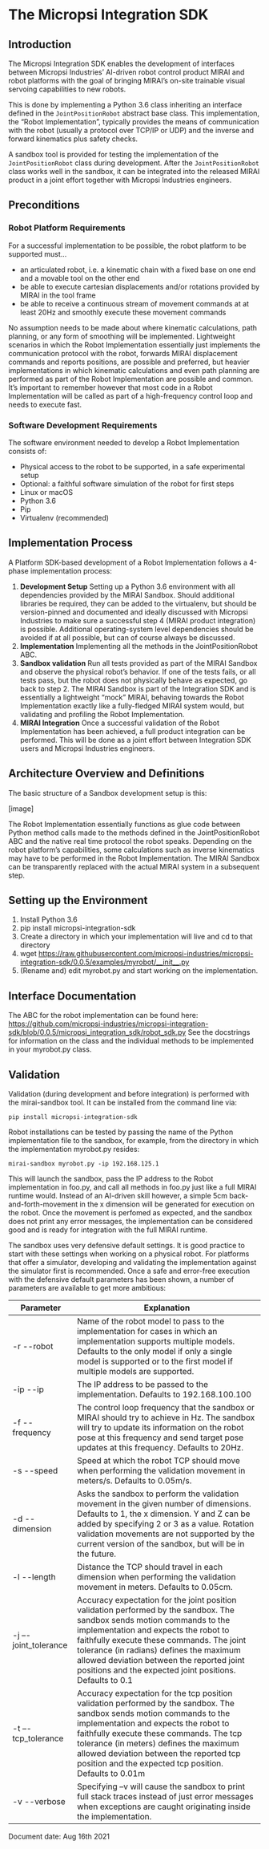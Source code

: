 # The Micropsi Integration SDK

## Introduction

The Micropsi Integration SDK enables the development of interfaces between Micropsi Industries’ AI-driven robot control product MIRAI and robot platforms with the goal of bringing MIRAI’s on-site trainable visual servoing capabilities to new robots.

This is done by implementing a Python 3.6 class inheriting an interface defined in the `JointPositionRobot` abstract base class. This implementation, the “Robot Implementation”, typically provides the means of communication with the robot (usually a protocol over TCP/IP or UDP) and the inverse and forward kinematics plus safety checks.

A sandbox tool is provided for testing the implementation of the `JointPositionRobot` class during development. After the `JointPositionRobot` class works well in the sandbox, it can be integrated into the released MIRAI product in a joint effort together with Micropsi Industries engineers.

## Preconditions

### Robot Platform Requirements

For a successful implementation to be possible, the robot platform to be supported must…

* an articulated robot, i.e. a kinematic chain with a fixed base on one end and a movable tool on the other end
* be able to execute cartesian displacements and/or rotations provided by MIRAI in the tool frame
* be able to receive a continuous stream of movement commands at at least 20Hz and smoothly execute these movement commands

No assumption needs to be made about where kinematic calculations, path planning, or any form of smoothing will be implemented. Lightweight scenarios in which the Robot Implementation essentially just implements the communication protocol with the robot, forwards MIRAI displacement commands and reports positions, are possible and preferred, but heavier implementations in which kinematic calculations and even path planning are performed as part of the Robot Implementation are possible and common. It’s important to remember however that most code in a Robot Implementation will be called as part of a high-frequency control loop and needs to execute fast.

### Software Development Requirements

The software environment needed to develop a Robot Implementation consists of:
* Physical access to the robot to be supported, in a safe experimental setup
* Optional: a faithful software simulation of the robot for first steps
* Linux or macOS
* Python 3.6
* Pip
* Virtualenv (recommended)

## Implementation Process

A Platform SDK-based development of a Robot Implementation follows a 4-phase implementation process:

1. **Development Setup**
Setting up a Python 3.6 environment with all dependencies provided by the MIRAI Sandbox. Should additional libraries be required, they can be added to the virtualenv, but should be version-pinned and documented and ideally discussed with Micropsi Industries to make sure a successful step 4 (MIRAI product integration) is possible. Additional operating-system level dependencies should be avoided if at all possible, but can of course always be discussed.
2. **Implementation**
Implementing all the methods in the JointPositionRobot ABC.
3. **Sandbox validation**
Run all tests provided as part of the MIRAI Sandbox and observe the physical robot’s behavior. If one of the tests fails, or all tests pass, but the robot does not physically behave as expected, go back to step 2. The MIRAI Sandbox is part of the Integration SDK and is essentially a lightweight “mock” MIRAI, behaving towards the Robot Implementation exactly like a fully-fledged MIRAI system would, but validating and profiling the Robot Implementation.
4. **MIRAI Integration**
Once a successful validation of the Robot Implementation has been achieved, a full product integration can be performed. This will be done as a joint effort between Integration SDK users and Micropsi Industries engineers.

## Architecture Overview and Definitions

The basic structure of a Sandbox development setup is this:

[image]

The Robot Implementation essentially functions as glue code between Python method calls made to the methods defined in the JointPositionRobot ABC and the native real time protocol the robot speaks. Depending on the robot platform’s capabilities, some calculations such as inverse kinematics may have to be performed in the Robot Implementation. The MIRAI Sandbox can be transparently replaced with the actual MIRAI system in a subsequent step.

## Setting up the Environment

1. Install Python 3.6
2. pip install micropsi-integration-sdk
3. Create a directory in which your implementation will live and cd to that directory
4. wget https://raw.githubusercontent.com/micropsi-industries/micropsi-integration-sdk/0.0.5/examples/myrobot/__init__.py
5. (Rename and) edit myrobot.py and start working on the implementation.

## Interface Documentation

The ABC for the robot implementation can be found here: https://github.com/micropsi-industries/micropsi-integration-sdk/blob/0.0.5/micropsi_integration_sdk/robot_sdk.py See the docstrings for information on the class and the individual methods to be implemented in your myrobot.py class.

## Validation

Validation (during development and before integration) is performed with the mirai-sandbox tool. It can be installed from the command line via:
```
pip install micropsi-integration-sdk
```
Robot installations can be tested by passing the name of the Python implementation file to the sandbox, for example, from the directory in which the implementation myrobot.py resides:
```
mirai-sandbox myrobot.py -ip 192.168.125.1
```
This will launch the sandbox, pass the IP address to the Robot implementation in foo.py, and call all methods in foo.py just like a full MIRAI runtime would. Instead of an AI-driven skill however, a simple 5cm back-and-forth-movement in the x dimension will be generated for execution on the robot. Once the movement is perfomed as expected, and the sandbox does not print any error messages, the implementation can be considered good and is ready for integration with the full MIRAI runtime.

The sandbox uses very defensive default settings. It is good practice to start with these settings when working on a physical robot. For platforms that offer a simulator, developing and validating the implementation against the simulator first is recommended. Once a safe and error-free execution with the defensive default parameters has been shown, a number of parameters are available to get more ambitious:

|Parameter|Explanation|
|---|---|
| -r --robot | Name of the robot model to pass to the implementation for cases in which an implementation supports multiple models. Defaults to the only model if only a single model is supported or to the first model if multiple models are supported.|
| -ip --ip | The IP address to be passed to the implementation. Defaults to 192.168.100.100 |
| -f --frequency  | The control loop frequency that the sandbox or MIRAI should try to achieve in Hz. The sandbox will try to update its information on the robot pose at this frequency and send target pose updates at this frequency. Defaults to 20Hz.|
| -s --speed  | Speed at which the robot TCP should move when performing the validation movement in meters/s. Defaults to 0.05m/s.|
| -d --dimension | Asks the sandbox to perform the validation movement in the given number of dimensions. Defaults to 1, the x dimension. Y and Z can be added by specifying 2 or 3 as a value. Rotation validation movements are not supported by the current version of the sandbox, but will be in the future.|
| -l --length | Distance the TCP should travel in each dimension when performing the validation movement in meters. Defaults to 0.05cm.|
| -j –-joint_tolerance | Accuracy expectation for the joint position validation performed by the sandbox. The sandbox sends motion commands to the implementation and expects the robot to faithfully execute these commands. The joint tolerance (in radians) defines the maximum allowed deviation between the reported joint positions and the expected joint positions. Defaults to 0.1|
| -t –-tcp_tolerance  | Accuracy expectation for the tcp position validation performed by the sandbox. The sandbox sends motion commands to the implementation and expects the robot to faithfully execute these commands. The tcp tolerance (in meters) defines the maximum allowed deviation between the reported tcp position and the expected tcp position. Defaults to 0.01m|
| -v --verbose  | Specifying –v will cause the sandbox to print full stack traces instead of just error messages when exceptions are caught originating inside the implementation.|

Document date: Aug 16th 2021
